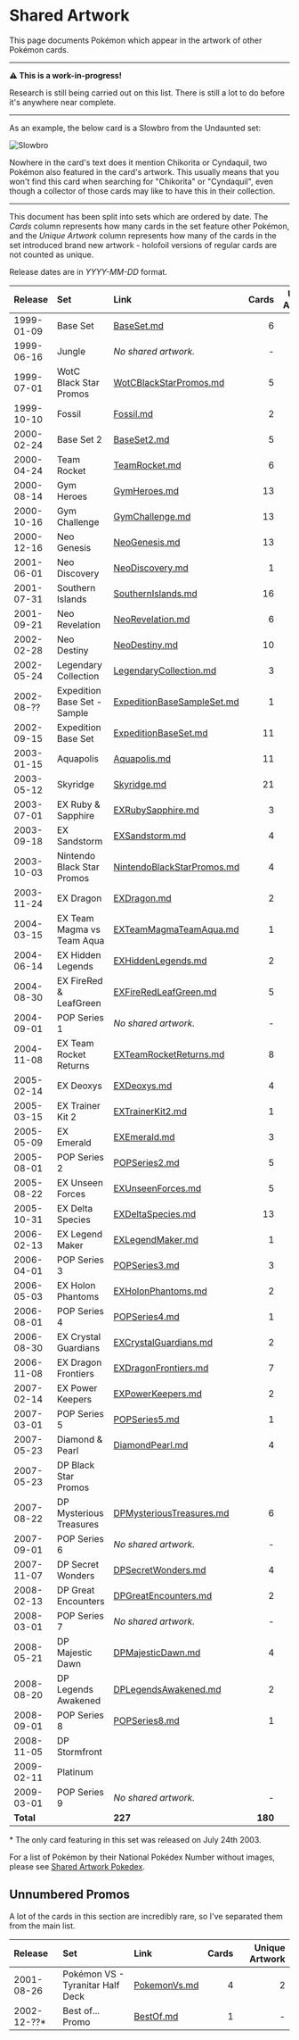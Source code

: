 # Shared Artwork
This page documents Pokémon which appear in the artwork of other Pokémon cards.

---

**⚠️  This is a work-in-progress!**

Research is still being carried out on this list. There is still a lot to do before it's anywhere near complete.

---

As an example, the below card is a Slowbro from the Undaunted set:

![Slowbro](https://i.imgur.com/n5M4fRa.png)

Nowhere in the card's text does it mention Chikorita or Cyndaquil, two Pokémon also featured in the card's artwork. This usually means that you won't find this card when searching for "Chikorita" or "Cyndaquil", even though a collector of those cards may like to have this in their collection.

---

This document has been split into sets which are ordered by date. The *Cards* column represents how many cards in the set feature other Pokémon, and the *Unique Artwork* column represents how many of the cards in the set introduced brand new artwork - holofoil versions of regular cards are not counted as unique.

Release dates are in *YYYY-MM-DD* format.

|Release|Set|Link|Cards|Unique Artwork
|:--|:--|:--|--:|--:
|1999-01-09|Base Set|[BaseSet.md](/SharedArtwork/BaseSet.md)|6|6
|1999-06-16|Jungle|*No shared artwork.*|-|-
|1999-07-01|WotC Black Star Promos|[WotCBlackStarPromos.md](/SharedArtwork/WotCBlackStarPromos.md)|5|5
|1999-10-10|Fossil|[Fossil.md](/SharedArtwork/Fossil.md)|2|2
|2000-02-24|Base Set 2|[BaseSet2.md](/SharedArtwork/BaseSet2.md)|5|-
|2000-04-24|Team Rocket|[TeamRocket.md](/SharedArtwork/TeamRocket.md)|6|5
|2000-08-14|Gym Heroes|[GymHeroes.md](/SharedArtwork/GymHeroes.md)|13|13
|2000-10-16|Gym Challenge|[GymChallenge.md](/SharedArtwork/GymChallenge.md)|13|13
|2000-12-16|Neo Genesis|[NeoGenesis.md](/SharedArtwork/NeoGenesis.md)|13|13
|2001-06-01|Neo Discovery|[NeoDiscovery.md](/SharedArtwork/NeoDiscovery.md)|1|1
|2001-07-31|Southern Islands|[SouthernIslands.md](/SharedArtwork/SouthernIslands.md)|16|16
|2001-09-21|Neo Revelation|[NeoRevelation.md](/SharedArtwork/NeoRevelation.md)|6|6
|2002-02-28|Neo Destiny|[NeoDestiny.md](/SharedArtwork/NeoDestiny.md)|10|10
|2002-05-24|Legendary Collection|[LegendaryCollection.md](/SharedArtwork/LegendaryCollection.md)|3|-
|2002-08-??|Expedition Base Set - Sample|[ExpeditionBaseSampleSet.md](/SharedArtwork/ExpeditionBaseSampleSet.md)|1|1
|2002-09-15|Expedition Base Set|[ExpeditionBaseSet.md](/SharedArtwork/ExpeditionBaseSet.md)|11|7
|2003-01-15|Aquapolis|[Aquapolis.md](/SharedArtwork/Aquapolis.md)|11|11
|2003-05-12|Skyridge|[Skyridge.md](/SharedArtwork/Skyridge.md)|21|18
|2003-07-01|EX Ruby & Sapphire|[EXRubySapphire.md](/SharedArtwork/EXRubySapphire.md)|3|3
|2003-09-18|EX Sandstorm|[EXSandstorm.md](/SharedArtwork/EXSandstorm.md)|4|4
|2003-10-03|Nintendo Black Star Promos|[NintendoBlackStarPromos.md](/SharedArtwork/NintendoBlackStarPromos.md)|4|4
|2003-11-24|EX Dragon|[EXDragon.md](/SharedArtwork/EXDragon.md)|2|2
|2004-03-15|EX Team Magma vs Team Aqua|[EXTeamMagmaTeamAqua.md](/SharedArtwork/EXTeamMagmaTeamAqua.md)|1|-
|2004-06-14|EX Hidden Legends|[EXHiddenLegends.md](/SharedArtwork/EXHiddenLegends.md)|2|2
|2004-08-30|EX FireRed & LeafGreen|[EXFireRedLeafGreen.md](/SharedArtwork/EXFireRedLeafGreen.md)|5|1
|2004-09-01|POP Series 1|*No shared artwork.*|-|-
|2004-11-08|EX Team Rocket Returns|[EXTeamRocketReturns.md](/SharedArtwork/EXTeamRocketReturns.md)|8|7
|2005-02-14|EX Deoxys|[EXDeoxys.md](/SharedArtwork/EXDeoxys.md)|4|4
|2005-03-15|EX Trainer Kit 2|[EXTrainerKit2.md](/SharedArtwork/EXTrainerKit2.md)|1|-
|2005-05-09|EX Emerald|[EXEmerald.md](/SharedArtwork/EXEmerald.md)|3|2
|2005-08-01|POP Series 2|[POPSeries2.md](/SharedArtwork/POPSeries2.md)|5|2
|2005-08-22|EX Unseen Forces|[EXUnseenForces.md](/SharedArtwork/EXUnseenForces.md)|5|1
|2005-10-31|EX Delta Species|[EXDeltaSpecies.md](/SharedArtwork/EXDeltaSpecies.md)|13|11
|2006-02-13|EX Legend Maker|[EXLegendMaker.md](/SharedArtwork/EXLegendMaker.md)|1|1
|2006-04-01|POP Series 3|[POPSeries3.md](/SharedArtwork/POPSeries3.md)|3|3
|2006-05-03|EX Holon Phantoms|[EXHolonPhantoms.md](/SharedArtwork/EXHolonPhantoms.md)|2|-
|2006-08-01|POP Series 4|[POPSeries4.md](/SharedArtwork/POPSeries4.md)|1|1
|2006-08-30|EX Crystal Guardians|[EXCrystalGuardians.md](/SharedArtwork/EXCrystalGuardians.md)|2|1
|2006-11-08|EX Dragon Frontiers|[EXDragonFrontiers.md](/SharedArtwork/EXDragonFrontiers.md)|7|2
|2007-02-14|EX Power Keepers|[EXPowerKeepers.md](/SharedArtwork/EXPowerKeepers.md)|2|-
|2007-03-01|POP Series 5|[POPSeries5.md](/SharedArtwork/POPSeries5.md)|1|1
|2007-05-23|Diamond & Pearl|[DiamondPearl.md](/SharedArtwork/DiamondPearl.md)|4|3
|2007-05-23|DP Black Star Promos
|2007-08-22|DP Mysterious Treasures|[DPMysteriousTreasures.md](/SharedArtwork/DPMysteriousTreasures.md)|6|6
|2007-09-01|POP Series 6|*No shared artwork.*|-|-
|2007-11-07|DP Secret Wonders|[DPSecretWonders.md](/SharedArtwork/DPSecretWonders.md)|4|2
|2008-02-13|DP Great Encounters|[DPGreatEncounters.md](/SharedArtwork/DPGreatEncounters.md)|2|2
|2008-03-01|POP Series 7|*No shared artwork.*|-|-
|2008-05-21|DP Majestic Dawn|[DPMajesticDawn.md](/SharedArtwork/DPMajesticDawn.md)|4|2
|2008-08-20|DP Legends Awakened|[DPLegendsAwakened.md](/SharedArtwork/DPLegendsAwakened.md)|2|2
|2008-09-01|POP Series 8|[POPSeries8.md](/SharedArtwork/POPSeries8.md)|1|-
|2008-11-05|DP Stormfront
|2009-02-11|Platinum
|2009-03-01|POP Series 9|*No shared artwork.*|-|-
|**Total**||**227**|**180**

\* The only card featuring in this set was released on July 24th 2003.

For a list of Pokémon by their National Pokédex Number without images, please see [Shared Artwork Pokedex](/SharedArtworkPokedex.md).

## Unnumbered Promos

A lot of the cards in this section are incredibly rare, so I've separated them from the main list.

|Release|Set|Link|Cards|Unique Artwork
|:--|:--|:--|--:|--:
|2001-08-26|Pokémon VS - Tyranitar Half Deck|[PokemonVs.md](/SharedArtwork/PokemonVS.md)|4|2
|2002-12-??*|Best of... Promo|[BestOf.md](/SharedArtwork/BestOf.md)|1|-